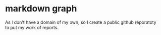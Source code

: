 # markdown graph
As I don't have a domain of my own, so I create a public github reporatoty to put my work of reports.
